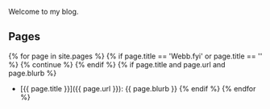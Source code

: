 Welcome to my blog.

## Pages

{% for page in site.pages %}
{%   if page.title == 'Webb.fyi' or page.title == '' %}
{%     continue %}
{%   endif %}
{%   if page.title and page.url and page.blurb %}
- [{{ page.title }}]({{ page.url }}): {{ page.blurb }}
{%   endif %}
{% endfor %}

